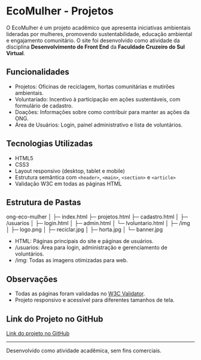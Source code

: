 # EcoMulher - Projetos

O EcoMulher é um projeto acadêmico que apresenta iniciativas ambientais lideradas por mulheres, promovendo sustentabilidade, educação ambiental e engajamento comunitário. O site foi desenvolvido como atividade da disciplina **Desenvolvimento de Front End** da **Faculdade Cruzeiro do Sul Virtual**.

## Funcionalidades

- Projetos: Oficinas de reciclagem, hortas comunitárias e mutirões ambientais.  
- Voluntariado: Incentivo à participação em ações sustentáveis, com formulário de cadastro.  
- Doações: Informações sobre como contribuir para manter as ações da ONG.  
- Área de Usuários: Login, painel administrativo e lista de voluntários.

## Tecnologias Utilizadas

- HTML5  
- CSS3  
- Layout responsivo (desktop, tablet e mobile)  
- Estrutura semântica com `<header>`, `<main>`, `<section>` e `<article>`  
- Validação W3C em todas as páginas HTML

## Estrutura de Pastas


ong-eco-mulher
│
├─ index.html
├─ projetos.html
├─ cadastro.html
│
├─ /usuarios
│ ├─ login.html
│ ├─ admin.html
│ └─ lvoluntario.html
│
├─ /img
│ ├─ logo.png
│ ├─ reciclar.jpg
│ ├─ horta.jpg
│ └─ banner.jpg


- HTML: Páginas principais do site e páginas de usuários.  
- /usuarios: Área para login, administração e gerenciamento de voluntários.  
- /img: Todas as imagens otimizadas para web.

## Observações

- Todas as páginas foram validadas no [W3C Validator](https://validator.w3.org/).  
- Projeto responsivo e acessível para diferentes tamanhos de tela.  

## Link do Projeto no GitHub

[Link do projeto no GitHub](https://github.com/eubiancamenezes/eco-mulher)

---

Desenvolvido como atividade acadêmica, sem fins comerciais.
